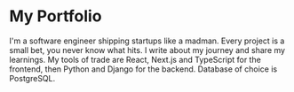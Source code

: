 # My Portfolio

I'm a software engineer shipping startups like a madman. Every project is a small bet, you never know what hits. I write about my journey and share my learnings. My tools of trade are React, Next.js and TypeScript for the frontend, then Python and Django for the backend. Database of choice is PostgreSQL.